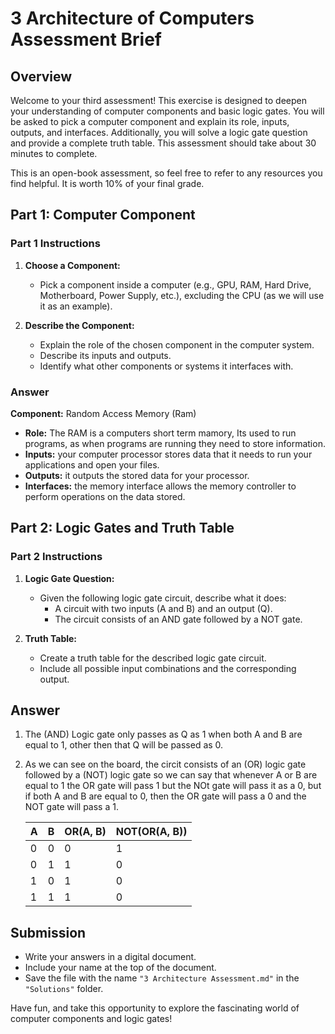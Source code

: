 # 3 Architecture of Computers Assessment Brief

## Overview

Welcome to your third assessment! This exercise is designed to deepen your understanding of computer components and basic logic gates. You will be asked to pick a computer component and explain its role, inputs, outputs, and interfaces. Additionally, you will solve a logic gate question and provide a complete truth table. This assessment should take about 30 minutes to complete.

This is an open-book assessment, so feel free to refer to any resources you find helpful. It is worth 10% of your final grade.

## Part 1: Computer Component

### Part 1 Instructions

1. **Choose a Component:**
   - Pick a component inside a computer (e.g., GPU, RAM, Hard Drive, Motherboard, Power Supply, etc.), excluding the CPU (as we will use it as an example).

2. **Describe the Component:**
   - Explain the role of the chosen component in the computer system.
   - Describe its inputs and outputs.
   - Identify what other components or systems it interfaces with.

### Answer 

**Component:** Random Access Memory (Ram)

- **Role:** The RAM is a computers short term mamory, Its used to run programs, as when programs are running they need to store information.
- **Inputs:** your computer processor stores data that it needs to run your applications and open your files.
- **Outputs:** it outputs the stored data for your processor.
- **Interfaces:** the memory interface allows the memory controller to perform operations on the data stored.
## Part 2: Logic Gates and Truth Table

### Part 2 Instructions

1. **Logic Gate Question:**
   - Given the following logic gate circuit, describe what it does:
     - A circuit with two inputs (A and B) and an output (Q).
     - The circuit consists of an AND gate followed by a NOT gate.

2. **Truth Table:**
   - Create a truth table for the described logic gate circuit.
   - Include all possible input combinations and the corresponding output.

## Answer
1.
   The (AND) Logic gate only passes as Q as 1 when both A and B are equal to 1, other then that Q will be passed as 0.

2.
   As we can see on the board, the circit consists of an (OR) logic gate followed by a (NOT) logic gate so we can say that whenever A or B are equal to 1 the OR gate will pass 1 but the NOt gate will pass it as a 0, but if both A and B are equal to 0, then the OR gate will pass a 0 and the NOT gate will pass a 1.

   | A | B | OR(A, B) | NOT(OR(A, B)) |
   |---|---|----------|---------------|
   | 0 | 0 |     0    |       1       |
   | 0 | 1 |     1    |       0       |
   | 1 | 0 |     1    |       0       |
   | 1 | 1 |     1    |       0       |

## Submission

- Write your answers in a digital document.
- Include your name at the top of the document.
- Save the file with the name `"3 Architecture Assessment.md"` in the `"Solutions"` folder.

Have fun, and take this opportunity to explore the fascinating world of computer components and logic gates!
